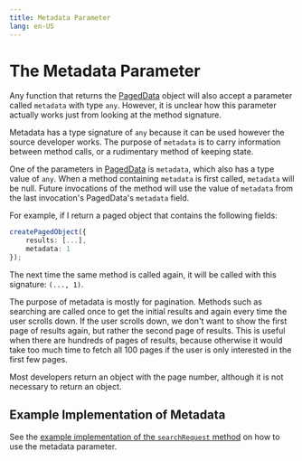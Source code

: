 ```yaml
---
title: Metadata Parameter
lang: en-US
---
```


# The Metadata Parameter

Any function that returns the [PagedData](model-reference/#pageddata) object will also accept a parameter
called `metadata` with type `any`. However, it is unclear how this parameter actually works just from looking at the
method signature.

Metadata has a type signature of `any` because it can be used however the source developer works. The purpose
of `metadata` is to carry information between method calls, or a rudimentary method of keeping state.

One of the parameters in [PagedData](model-reference/#pageddata) is `metadata`, which also has a type value of `any`.
When a method containing `metadata` is first called, `metadata` will be null. Future invocations of the method will use
the value of `metadata` from the last invocation's PagedData's `metadata` field.

For example, if I return a paged object that contains the following fields:

```ts
createPagedObject({
	results: [...],
	metadata: 1
});
```

The next time the same method is called again, it will be called with this signature: `(..., 1)`.

The purpose of metadata is mostly for pagination. Methods such as searching are called once to get the initial results
and again every time the user scrolls down. If the user scrolls down, we don't want to show the first page of results
again, but rather the second page of results. This is useful when there are hundreds of pages of results, because
otherwise it would take too much time to fetch all 100 pages if the user is only interested in the first few pages.

Most developers return an object with the page number, although it is not necessary to return an object.

## Example Implementation of Metadata

See the [example implementation of the `searchRequest` method](function-definitions/#example-implementation-4) on how
to use the metadata parameter.
